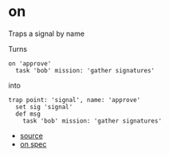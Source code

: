 
# on

Traps a signal by name

Turns
```
on 'approve'
  task 'bob' mission: 'gather signatures'
```
into
```
trap point: 'signal', name: 'approve'
  set sig 'signal'
  def msg
    task 'bob' mission: 'gather signatures'
```


* [source](https://github.com/floraison/flor/tree/master/lib/flor/punit/on.rb)
* [on spec](https://github.com/floraison/flor/tree/master/spec/punit/on_spec.rb)

